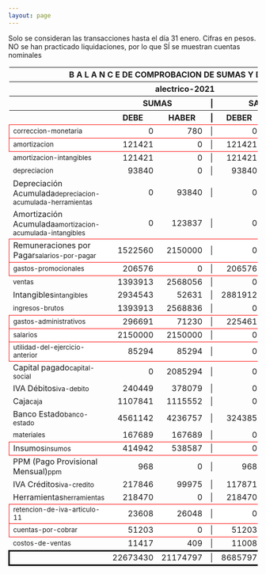 ```yaml
--- 
layout: page
--- 
```

<script>

$('* div').each(function () {   
    var item = $(this).text();
    var num = Number(item).toLocaleString('en');

    if (Number(item) < 0) {
        num = num.replace('-', '');
        $(this).addClass('negMoney');
    } else {
        $(this).addClass('enMoney');
    }

    $(this).text(num);
});
</script>
 


Solo se consideran las transacciones hasta el día 31	enero.
Cifras en pesos.
NO se han practicado liquidaciones, por lo que SÍ se muestran cuentas nominales
<table rules='groups'>
<style> tfoot {  border: 3px solid black;  } </style> 
<thead><th colspan='7'> B A L A N C E  DE COMPROBACION DE SUMAS Y DE SALDOS </th> </thead>
<thead> <th colspan='7'> alectrico-2021</th></thead>
<thead> <th> </th> <th align='center' colspan= '2'>SUMAS</th> <th>|</th> <th align='center' colspan='2'>SALDOS</th> <th rowspan='2' > Errores </th> </thead>
<thead> <th></th>  <th align='center'>DEBE</th> <th align='center'>HABER</th> <th>|</th> <th align='center'>DEBER</th> <th align='center'>ACREEDOR</th> <th>A Corregir </th> </thead>
<tbody>
<tr style=' background: #fff; border: 1px solid red;'>
<td><small>correccion-monetaria</small></td> <td align='right'>0</td> <td align='right'>780</td> <td> | </td> <td align='right'> 0</td> <td align='right'>780</td> </tr>
<tr style=' background: #fff; border: 1px solid red;'>
<td><small>amortizacion</small></td> <td align='right'>121421</td> <td align='right'>0</td> <td> | </td> <td align='right'> 121421</td> <td align='right'>0</td> </tr>
<tr>
<td><small>amortizacion-intangibles</small></td> <td align='right'>121421</td> <td align='right'>0</td> <td> | </td> <td align='right'> 121421</td> <td align='right'>0</td>
</tr>
<tr>
<td><small>depreciacion</small></td> <td align='right'>93840</td> <td align='right'>0</td> <td> | </td> <td align='right'> 93840</td> <td align='right'>0</td>
</tr>
<tr>
<td>Depreciación Acumulada<small>depreciacion-acumulada-herramientas</small></td> <td align='right'>0</td> <td align='right'>93840</td> <td> | </td> <td align='right'> 0</td> <td align='right'>93840</td>
</tr>
<tr>
<td>Amortización Acumulada<small>amortizacion-acumulada-intangibles</small></td> <td align='right'>0</td> <td align='right'>123837</td> <td> | </td> <td align='right'> 0</td> <td align='right'>123837</td>
</tr>
<tr style=' background: #fff; border: 1px solid red;'>
<td>Remuneraciones por Pagar<small>salarios-por-pagar</small></td> <td align='right'>1522560</td> <td align='right'>2150000</td> <td> | </td> <td align='right'> 0</td> <td align='right'>627440</td> </tr>
<tr style=' background: #fff; border: 1px solid red;'>
<td><small>gastos-promocionales</small></td> <td align='right'>206576</td> <td align='right'>0</td> <td> | </td> <td align='right'> 206576</td> <td align='right'>0</td> </tr>
<tr>
<td><small>ventas</small></td> <td align='right'>1393913</td> <td align='right'>2568056</td> <td> | </td> <td align='right'> 0</td> <td align='right'>1174143</td>
</tr>
<tr>
<td>Intangibles<small>intangibles</small> </td> <td align='right'>2934543</td> <td align='right'>52631</td> <td> | </td> <td align='right'> 2881912</td> <td align='right'>0</td> 
<td colspan='2' style=' background: #faa; border: 1px solid red;'>Subcuenta </td>
</tr>
<tr>
<td><small>ingresos-brutos</small></td> <td align='right'>1393913</td> <td align='right'>2568836</td> <td> | </td> <td align='right'> 0</td> <td align='right'>1174923</td>
</tr>
<tr style=' background: #fff; border: 1px solid red;'>
<td><small>gastos-administrativos</small></td> <td align='right'>296691</td> <td align='right'>71230</td> <td> | </td> <td align='right'> 225461</td> <td align='right'>0</td> </tr>
<tr style=' background: #fff; border: 1px solid red;'>
<td><small>salarios</small></td> <td align='right'>2150000</td> <td align='right'>2150000</td> <td> | </td> <td align='right'> 0</td> <td align='right'>0</td> </tr>
<tr style=' background: #fff; border: 1px solid red;'>
<td><small>utilidad-del-ejercicio-anterior</small></td> <td align='right'>85294</td> <td align='right'>85294</td> <td> | </td> <td align='right'> 0</td> <td align='right'>0</td> </tr>
<tr>
<td>Capital pagado<small>capital-social</small></td> <td align='right'>0</td> <td align='right'>2085294</td> <td> | </td> <td align='right'> 0</td> <td align='right'>2085294</td>
</tr>
<tr>
<td>IVA Débitos<small>iva-debito</small></td> <td align='right'>240449</td> <td align='right'>378079</td> <td> | </td> <td align='right'> 0</td> <td align='right'>137630</td>
</tr>
<tr>
<td>Caja<small>caja</small></td> <td align='right'>1107841</td> <td align='right'>1115552</td> <td> | </td> <td align='right'> 0</td> <td align='right'>7711</td>
</tr>
<tr>
<td>Banco Estado<small>banco-estado</small></td> <td align='right'>4561142</td> <td align='right'>4236757</td> <td> | </td> <td align='right'> 324385</td> <td align='right'>0</td>
</tr>
<tr>
<td><small>materiales</small></td> <td align='right'>167689</td> <td align='right'>167689</td> <td> | </td> <td align='right'> 0</td> <td align='right'>0</td>
</tr>
<tr style=' background: #fff; border: 1px solid red;'>
<td>Insumos<small>insumos</small></td> <td align='right'>414942</td> <td align='right'>538587</td> <td> | </td> <td align='right'> 0</td> <td align='right'>123645</td> </tr>
<tr>
<td>PPM (Pago Provisional Mensual)<small>ppm</small></td> <td align='right'>968</td> <td align='right'>0</td> <td> | </td> <td align='right'> 968</td> <td align='right'>0</td>
</tr>
<tr>
<td>IVA Créditos<small>iva-credito</small></td> <td align='right'>217846</td> <td align='right'>99975</td> <td> | </td> <td align='right'> 117871</td> <td align='right'>0</td>
</tr>
<tr>
<td>Herramientas<small>herramientas</small></td> <td align='right'>218470</td> <td align='right'>0</td> <td> | </td> <td align='right'> 218470</td> <td align='right'>0</td>
</tr>
<tr style=' background: #fff; border: 1px solid red;'>
<td><small>retencion-de-iva-articulo-11</small></td> <td align='right'>23608</td> <td align='right'>26048</td> <td> | </td> <td align='right'> 0</td> <td align='right'>2440</td> </tr>
<tr style=' background: #fff; border: 1px solid red;'>
<td><small>cuentas-por-cobrar</small></td> <td align='right'>51203</td> <td align='right'>0</td> <td> | </td> <td align='right'> 51203</td> <td align='right'>0</td> </tr>
<tr>
<td><small>costos-de-ventas</small></td> <td align='right'>11417</td> <td align='right'>409</td> <td> | </td> <td align='right'> 11008</td> <td align='right'>0</td>
</tr>
</tbody>
<tfoot>
<tr> <td></td> <td align='right'> <div>22673430</div></td> <td align='right'> <div>21174797</div></td><td> | </td> <td align='right'> <div>8685797</div></td> <td align='right'> <div>7187164</div></td> </tr>
</tfoot>
</table>
